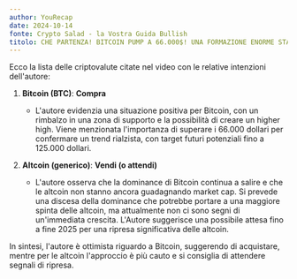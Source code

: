 ```yaml
---
author: YouRecap
date: 2024-10-14
fonte: Crypto Salad - la Vostra Guida Bullish
titolo: CHE PARTENZA! BITCOIN PUMP A 66.000$! UNA FORMAZIONE ENORME STA PER ESSERE CONFERMATA!
---
```


Ecco la lista delle criptovalute citate nel video con le relative intenzioni dell'autore:

1. **Bitcoin (BTC)**: **Compra**
   - L'autore evidenzia una situazione positiva per Bitcoin, con un rimbalzo in una zona di supporto e la possibilità di creare un higher high. Viene menzionata l'importanza di superare i 66.000 dollari per confermare un trend rialzista, con target futuri potenziali fino a 125.000 dollari.

2. **Altcoin (generico)**: **Vendi (o attendi)**
   - L'autore osserva che la dominance di Bitcoin continua a salire e che le altcoin non stanno ancora guadagnando market cap. Si prevede una discesa della dominance che potrebbe portare a una maggiore spinta delle altcoin, ma attualmente non ci sono segni di un'immediata crescita. L'Autore suggerisce una possibile attesa fino a fine 2025 per una ripresa significativa delle altcoin.

In sintesi, l'autore è ottimista riguardo a Bitcoin, suggerendo di acquistare, mentre per le altcoin l'approccio è più cauto e si consiglia di attendere segnali di ripresa.
